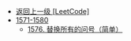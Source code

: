 - [返回上一级 [LeetCode]](LeetCode/)
- [1571-1580](LeetCode/1571-1580/)
  - [1576. 替换所有的问号（简单）](LeetCode/1571-1580/1576.%20替换所有的问号（简单）.md)
